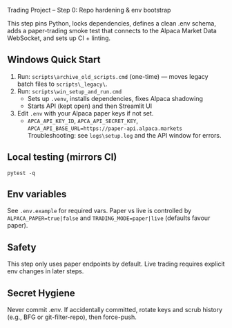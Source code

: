 Trading Project – Step 0: Repo hardening & env bootstrap

This step pins Python, locks dependencies, defines a clean .env schema, adds a paper-trading smoke test that connects to the Alpaca Market Data WebSocket, and sets up CI + linting.

## Windows Quick Start
1. Run: `scripts\archive_old_scripts.cmd` (one-time) — moves legacy batch files to `scripts\_legacy\`.
2. Run: `scripts\win_setup_and_run.cmd`
   - Sets up `.venv`, installs dependencies, fixes Alpaca shadowing
   - Starts API (kept open) and then Streamlit UI
3. Edit `.env` with your Alpaca paper keys if not set.
   - `APCA_API_KEY_ID`, `APCA_API_SECRET_KEY`, `APCA_API_BASE_URL=https://paper-api.alpaca.markets`
Troubleshooting: see `logs\setup.log` and the API window for errors.

## Local testing (mirrors CI)
```
pytest -q
```

## Env variables
See `.env.example` for required vars. Paper vs live is controlled by `ALPACA_PAPER=true|false`
and `TRADING_MODE=paper|live` (defaults favour paper).

## Safety
This step only uses paper endpoints by default. Live trading requires explicit env changes in later steps.

Secret Hygiene
--------------
Never commit .env. If accidentally committed, rotate keys and scrub history (e.g., BFG or git-filter-repo), then force-push.
